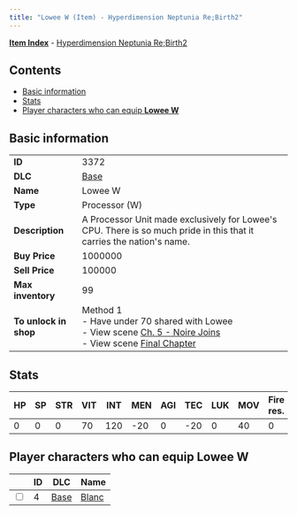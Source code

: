 ```yaml
---
title: "Lowee W (Item) - Hyperdimension Neptunia Re;Birth2"
---
```


[**Item Index**](/neptunia/rb2/item/index.html) - [Hyperdimension Neptunia Re;Birth2](/neptunia/rb2)

## Contents

- [Basic information](#basic-information)
- [Stats](#stats)
- [Player characters who can equip **Lowee W**](#player-characters-who-can-equip-lowee-w)

## Basic information

|   |   |
| -- | -- |
| **ID** | 3372 |
| **DLC** | [Base](/neptunia/rb2/dlc/0-base.html) |
| **Name** | Lowee W |
| **Type** | Processor (W) |
| **Description** | A Processor Unit made exclusively for Lowee's CPU. There is so much pride in this that it carries the nation's name. |
| **Buy Price** | 1000000 |
| **Sell Price** | 100000 |
| **Max inventory** | 99 |
| **To unlock in shop** | Method 1<br />- Have under 70 shared with Lowee<br />- View scene [Ch. 5 - Noire Joins](/neptunia/rb2/scene/0-377-ch-5-noire-joins.html)<br />- View scene [Final Chapter](/neptunia/rb2/scene/0-467-final-chapter.html) |

## Stats

| HP | SP | STR | VIT | INT | MEN | AGI | TEC | LUK | MOV | Fire res. | Ice res. | Wind res. | Lightning res. |
| -- | -- | --- | --- | --- | --- | --- | --- | --- | --- | --------- | -------- | --------- | -------------- |
| 0 | 0 | 0 | 70 | 120 | -20 | 0 | -20 | 0 | 40 | 0 | 5 | 0 | 0 |

## Player characters who can equip **Lowee W**

|    | ID | DLC | Name |
| -- | -- | --- | ---- |
| <input type="checkbox" id="rb2-player-0-4" class="trackbox" /> | 4 | [Base](/neptunia/rb2/dlc/0-base.html) | [Blanc](/neptunia/rb2/player/0-4-blanc.html) |